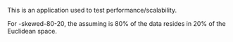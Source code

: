 This is an application used to test performance/scalability. 

For -skewed-80-20, the assuming is 80% of the data resides in 20% of the Euclidean space.
